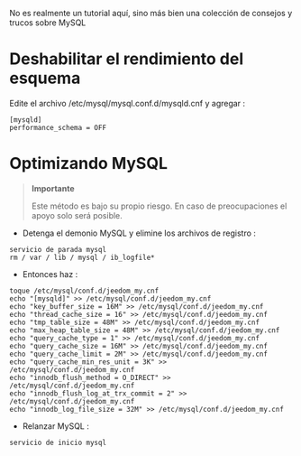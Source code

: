 No es realmente un tutorial aquí, sino más bien una colección de consejos y trucos sobre
MySQL

Deshabilitar el rendimiento del esquema 
================================

Edite el archivo /etc/mysql/mysql.conf.d/mysqld.cnf y agregar :

    [mysqld]
    performance_schema = OFF

Optimizando MySQL 
===============

> **Importante**
>
> Este método es bajo su propio riesgo. En caso de preocupaciones
> el apoyo solo será posible.

-   Detenga el demonio MySQL y elimine los archivos de registro :

<!-- -->

    servicio de parada mysql
    rm / var / lib / mysql / ib_logfile*

-   Entonces haz :

<!-- -->

    toque /etc/mysql/conf.d/jeedom_my.cnf
    echo "[mysqld]" >> /etc/mysql/conf.d/jeedom_my.cnf
    echo "key_buffer_size = 16M" >> /etc/mysql/conf.d/jeedom_my.cnf
    echo "thread_cache_size = 16" >> /etc/mysql/conf.d/jeedom_my.cnf
    echo "tmp_table_size = 48M" >> /etc/mysql/conf.d/jeedom_my.cnf
    echo "max_heap_table_size = 48M" >> /etc/mysql/conf.d/jeedom_my.cnf
    echo "query_cache_type = 1" >> /etc/mysql/conf.d/jeedom_my.cnf
    echo "query_cache_size = 16M" >> /etc/mysql/conf.d/jeedom_my.cnf
    echo "query_cache_limit = 2M" >> /etc/mysql/conf.d/jeedom_my.cnf
    echo "query_cache_min_res_unit = 3K" >> /etc/mysql/conf.d/jeedom_my.cnf
    echo "innodb_flush_method = O_DIRECT" >> /etc/mysql/conf.d/jeedom_my.cnf
    echo "innodb_flush_log_at_trx_commit = 2" >> /etc/mysql/conf.d/jeedom_my.cnf
    echo "innodb_log_file_size = 32M" >> /etc/mysql/conf.d/jeedom_my.cnf

-   Relanzar MySQL :

<!-- -->

    servicio de inicio mysql
